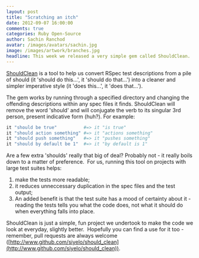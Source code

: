 ```yaml
---
layout: post
title: "Scratching an itch"
date: 2012-09-07 16:00:00
comments: true
categories: Ruby Open-Source
author: Sachin Ranchod
avatar: /images/avatars/sachin.jpg
image: /images/artwork/branches.jpg
headline: This week we released a very simple gem called ShouldClean. 
---
```

[ShouldClean](https://rubygems.org/gems/should_clean) is a tool to help us convert RSpec test descriptions from a pile of should (it 'should do this...', it 'should do that...') into a cleaner and simpler imperative style (it 'does this...', it 'does that...').  

The gem works by running through a specified directory and changing the offending descriptions within any spec files it finds. ShouldClean will remove the word 'should' and will conjugate the verb to its singular 3rd person, present indicative form (huh?). For example: 

``` ruby
it "should be true"          #=> it "is true"
it "should action something" #=> it "actions something"
it "should push something"   #=> it "pushes something"
it "should by default be 1"  #=> it "by default is 1"
```

Are a few extra 'shoulds' really that big of deal? Probably not - it really boils down to a matter of preference.  For us, running this tool on projects with large test suites helps:

1. make the tests more readable;
2. it reduces unneccessary duplication in the spec files and the test output;
3. An added benefit is that the test suite has a mood of certainty about it - reading the tests tells you what the code does, not what it should do when everything falls into place. 

ShouldClean is just a simple, fun project we undertook to make the code we look at everyday, slightly better.  Hopefully you can find a use for it too - remember, pull requests are always welcome ([http://www.github.com/siyelo/should_clean](http://www.github.com/siyelo/should_clean)).
